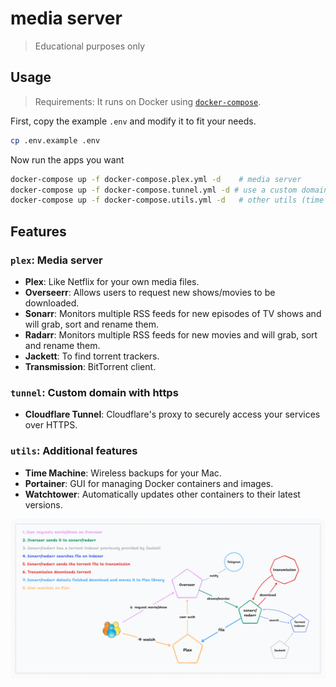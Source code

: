 # media server

> Educational purposes only

## Usage

> Requirements: It runs on Docker using [`docker-compose`](https://docs.docker.com/compose/).

First, copy the example `.env` and modify it to fit your needs.

```bash
cp .env.example .env
```

Now run the apps you want

```bash
docker-compose up -f docker-compose.plex.yml -d    # media server
docker-compose up -f docker-compose.tunnel.yml -d # use a custom domain with a proxy
docker-compose up -f docker-compose.utils.yml -d   # other utils (time machine, portainer...)
```

## Features

### `plex`: Media server

-  **Plex**: Like Netflix for your own media files.
-  **Overseerr**: Allows users to request new shows/movies to be downloaded.
-  **Sonarr**: Monitors multiple RSS feeds for new episodes of TV shows and will grab, sort and rename them.
-  **Radarr**: Monitors multiple RSS feeds for new movies and will grab, sort and rename them.
-  **Jackett**: To find torrent trackers.
-  **Transmission**: BitTorrent client.

### `tunnel`: Custom domain with https

-  **Cloudflare Tunnel**: Cloudflare's proxy to securely access your services over HTTPS.

### `utils`: Additional features

-  **Time Machine**: Wireless backups for your Mac.
-  **Portainer**: GUI for managing Docker containers and images.
-  **Watchtower**: Automatically updates other containers to their latest versions.

![diagram](./diagram.png)
